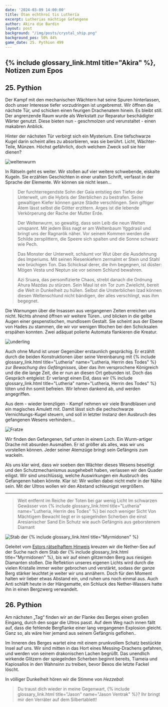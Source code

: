 ```yaml
---
date: '2024-03-09 14:00:00'
title: Ótan echthroí tis Luthería
excerpt: Lutherias mächtige Gefangene
author: Akira die Bardin
layout: post
background: "/img/posts/crystal_ship.png"
background_pos: 50% 44%
game_date: 25. Pythion 499
---
```


## {% include glossary_link.html title="Akira" %}, Notizen zum Epos

## 25. Pythion

Der Kampf mit den mechanischen Wächtern hat seine Spuren hinterlassen, doch unser Interesse tiefer vorzudringen ist ungebremst. Wir öffnen die nächste Tür, und schicken einen feurigen Drachenatem hinein. Es bleibt still. Der angrenzende Raum wurde als Werkstatt zur Reparatur beschädigter Wärter genutzt. Diese bieten nun - geschmolzen und verunstaltet - einen makabren Anblick.

Hinter der nächsten Tür verbirgt sich ein Mysterium. Eine tiefschwarze Kugel darin scheint alles zu absorbieren, was sie berührt. Licht, Wächter-Teile, Münzen. Höchst gefährlich, doch welchem Zweck soll sie hier dienen?

![weltenwurm](/img/posts/weltenwurm.png)

In Rätseln geht es weiter. Wir stoßen auf vier weitere schwebende, eiskalte Kugeln. Sie erzählen Geschichten in einer uralten Schrift, verfasst in der Sprache der Elemente. Wir können sie nicht lesen...

<blockquote class="preline">Der furchterregendste Sohn der Gaia entstieg den Tiefen der Unterwelt, um die Hybris der Sterblichen zu bestrafen. Seine gewaltigen Kiefer können ganze Städte verschlingen. Sein giftiger Atem lässt selbst die Götter erzittern. Arges ist die lebende Verkörperung der Rache der Mutter Erde.

Der Weltenwurm, so gewaltig, dass sein Leib die neun Welten umspannt. Mit jedem Biss nagt er am Weltenbaum Yggdrasil und bringt uns der Ragnarök näher. Vor seinem Kommen werden die Schilde zersplittern, die Speere sich spalten und die Sonne schwarz wie Pech.

Das Monster der Unterwelt, schäumt vor Wut über die Ausdehnung des Imperiums. Mit seinen Riesenkiefern zermalmt er Stein und Stahl wie brüchigen Ton. Das Schicksal derer, die ihm begegnen, ist düster: Mögen Vesta und Neptun sie vor seinem Schlund bewahren.

Azi Sruara, das personifizierte Chaos, strebt danach die Ordnung Ahura Mazdas zu stürzen. Sein Maul ist ein Tor zum Zwielicht, bereit die Welt in Dunkelheit zu hüllen. Selbst die Unsterblichen Izad können diesen Weltenschlund nicht bändigen, der alles verschlingt, was ihm begegnet.</blockquote>

Die Warnungen über die Insassen aus vergangenen Zeiten erreichen uns nicht. Nichts ahnend öffnen wir weitere Türen.. und blicken in die gelbe Augen einer gespenstischen, mundlosem Gestalt. Sie scheint aus der Ebene von Hades zu stammen, die wir vor wenigen Wochen bei den Schicksalen erspähen konnten. Zwei adäquat polierte Automata flankieren die Kreatur.

![underling](/img/posts/underling.png)

Auch ohne Mund ist unser Gegenüber erstaunlich gesprächig. Er erzählt durch die beiden Konstruktionen über seine Vereinbarung mit {% include glossary_link.html title="Lutheria" name="Lutheria, Herrin des Todes" %} zur _Bewachung des Gefängnisses_, über das ihm versprochene Königreich und die die lange Zeit, die er nun an diesen Ort gebunden ist. Doch das Gespräch entgleist: Er verlangt einen Eid, dass wir {% include glossary_link.html title="Lutheria" name="Lutheria, Herrin des Todes" %} töten und ihn somit befreien. Wir lehnen dankend ab, und werden angegriffen.

Aus dem - wieder brenzligen - Kampf nehmen wir viele Brandblasen und ein magisches Amulett mit. Damit lässt sich die pechschwarze Vernichtungs-Kugel steuern, und soll in letzter Instanz den Ausbruch des gefangenen Wesens verhindern...

![Fratze](/img/posts/fratze-freed.png)

Wir finden den Gefangenen, tief unten in einem Loch. Ein Wurm-artiger Drache mit absurden Ausmaßen. Er ist größer als alles, was wir uns vorstellen können. Jeder seiner Atemzüge bringt sein Gefängnis zum wackeln.

Als uns klar wird, dass wir soeben den Wächter dieses Wesens beseitigt und den Schutzmechanismus ausgehebelt haben, verlassen wir den Quader eiligst. Wir sind unschlüssig, welche Auswirkungen ein Ausbruch des Gefangenen haben könnte. Klar ist: Wir wollen dabei nicht mehr in der Nähe sein. Mit der Ultros wollen wir den Abstand schleunigst vergrößern.

---

<blockquote class="preline">
Weit entfernt im Reiche der Toten bei gar wenig Licht
Im schwarzen Gewässer von {% include glossary_link.html title="Lutheria" name="Lutheria, Herrin des Todes" %} bei noch weniger Sicht
Von Mächtigem Bewacht liegt er in spiegelnden Scherben die einst Aresianischer Sand
Ein Schutz wie auch Gefängnis aus geborstenem Diamant
</blockquote>

![Stab der {% include glossary_link.html title="Myrmidonen" %}](/img/posts/myrmidon-staff.png)

Geleitet vom [Estors rätselhaftem Hinweis](https://dndaux.de/Session_19/) kreuzen wir die Nether-See auf der Suche nach dem Stab der {% include glossary_link.html title="Myrmidonen" %}, bis wir auf einen glitzernden Berg aus riesigen Diamanten stoßen. Die Reflektion unseres eigenen Lichts wird durch die vielen Kristalle immer weiter gebrochen und verstärkt, sodass der ganze Berg stärker leuchtet je weiter wir uns annähern. Doch für den Moment halten wir lieber etwas Abstand ein, und ruhen uns noch einmal aus. Auch Anti schläft heute in der Hängematte, ein Schluck des Nether-Wassers hatte ihn in einen Bergzwerg verwandelt.

## 26. Pythion

Am nächsten „Tag“ finden wir an der Flanke des Berges einen großen Eingang, durch den sogar die Ultros passt. Auf dem Weg nach innen fällt auf, dass die fehlende Bergflanke einer lang vergangenen Explosion gleicht. Ganz so, als wäre hier jemand aus seinem Gefängnis geflohen..

Im Inneren des Berges wartet eine mit einem prunkvollem Schatz bestückte Insel auf uns. Wir sind mitten in das Hort eines Messing-Drachens gefahren, und werden von seinem drakonischen Lachen begrüßt. Das unendlich wirkende Glitzern der spiegelnden Scherben beginnt bereits, Tiameia und Kapiosallos in den Wahnsinn zu treiben, bevor Bexos die letzte Fackel löscht.

In völliger Dunkelheit hören wir die Stimme von _Hezzebal_:

> Du traust dich wieder in meine Gegenwart, {% include glossary_link.html title="Jason" name="Jason Ventrak" %}? Ihr bringt mir den Verräter auf dem Silbertablett!
